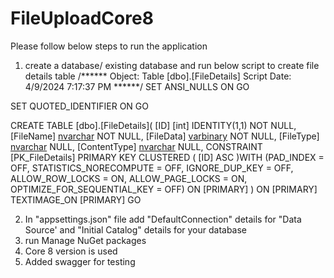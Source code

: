 # FileUploadCore8


Please follow below steps to run the application

1) create a database/ existing database and run below script to create file details table
/****** Object:  Table [dbo].[FileDetails]    Script Date: 4/9/2024 7:17:37 PM ******/
SET ANSI_NULLS ON
GO

SET QUOTED_IDENTIFIER ON
GO

CREATE TABLE [dbo].[FileDetails](
	[ID] [int] IDENTITY(1,1) NOT NULL,
	[FileName] [nvarchar](80) NOT NULL,
	[FileData] [varbinary](max) NOT NULL,
	[FileType] [nvarchar](50) NULL,
	[ContentType] [nvarchar](50) NULL,
 CONSTRAINT [PK_FileDetails] PRIMARY KEY CLUSTERED 
(
	[ID] ASC
)WITH (PAD_INDEX = OFF, STATISTICS_NORECOMPUTE = OFF, IGNORE_DUP_KEY = OFF, ALLOW_ROW_LOCKS = ON, ALLOW_PAGE_LOCKS = ON, OPTIMIZE_FOR_SEQUENTIAL_KEY = OFF) ON [PRIMARY]
) ON [PRIMARY] TEXTIMAGE_ON [PRIMARY]
GO


2) In "appsettings.json" file add "DefaultConnection" details for "Data Source' and "Initial Catalog" details for your database 
3) run Manage NuGet packages
4)  Core 8 version is used
5)  Added swagger for testing 
